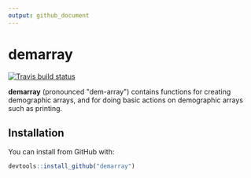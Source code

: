 ```yaml
---
output: github_document
---
```


<!-- README.md is generated from README.Rmd. Please edit that file -->


# demarray

<!-- badges: start -->
[![Travis build status](https://travis-ci.org/johnrbryant/demarray.svg?branch=master)](https://travis-ci.org/johnrbryant/demarray)
<!-- badges: end -->

**demarray** (pronounced "dem-array") contains functions for creating demographic arrays, and for doing basic actions on demographic arrays such as printing.

## Installation

You can install from GitHub with:

``` r
devtools::install_github("demarray")
```
